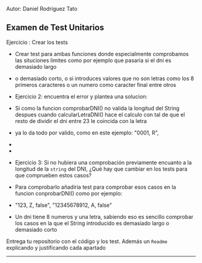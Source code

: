 Autor: Daniel Rodríguez Tato

## Examen de Test Unitarios








Ejercicio : Crear los tests
- Crear test para ambas funciones donde especialmente comprobamos las situciones limites como por ejemplo que pasaria si el dni es demasiado largo
- o demasiado corto, o si introduces valores que no son letras como los 8 primeros caracteres o un numero como caracter final entre otros


- Ejercicio 2: encuentra el error y plantea una solucion:
- Si como la funcion comprobarDNI() no valida la longitud del String despues cuando calcularLetraDNI() hace el calculo con tal de que el resto de dividir el dni entre 23 le coincida con la letra
- ya lo da todo por valido, como en este ejemplo: "0001, R",
-  
- 
-  Ejercicio 3: Si no hubiera una comprobación previamente encuanto a la longitud de la `string` del DNI, ¿Qué hay que cambiar en los tests para que comprueben estos casos?
- Para comprobarlo añadiria test para comprobar esos casos en la funcion conprobarDNI() como por ejemplo:
-   "123, Z, false", 
    "12345678912, A, false"
- Un dni tiene 8 numeros y una letra, sabiendo eso es sencillo comprobar los casos en la que el String introducido es demasiado largo o demasiado corto

Entrega tu repositorio con el código y los test. Además un `Readme` explicando y justificando cada apartado





---